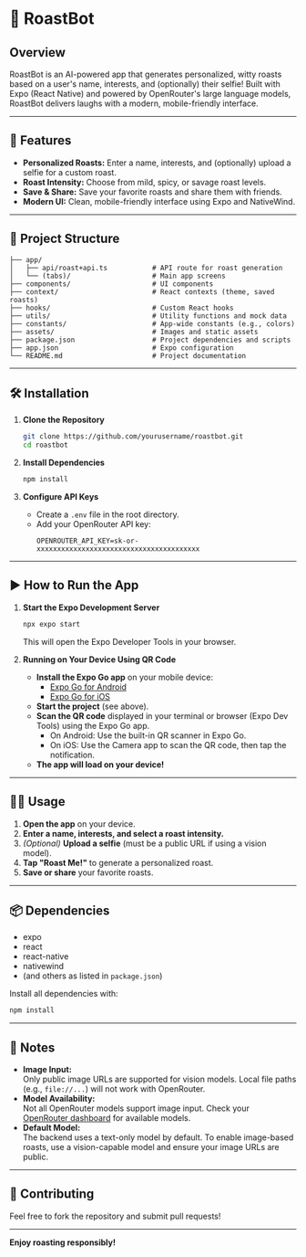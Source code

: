 # 🤖 RoastBot


## Overview


RoastBot is an AI-powered app that generates personalized, witty roasts based on a user's name, interests, and (optionally) their selfie! Built with Expo (React Native) and powered by OpenRouter's large language models, RoastBot delivers laughs with a modern, mobile-friendly interface.


---


## 🚀 Features


- **Personalized Roasts:** Enter a name, interests, and (optionally) upload a selfie for a custom roast.
- **Roast Intensity:** Choose from mild, spicy, or savage roast levels.
- **Save & Share:** Save your favorite roasts and share them with friends.
- **Modern UI:** Clean, mobile-friendly interface using Expo and NativeWind.


---


## 📁 Project Structure


```
├── app/
│   ├── api/roast+api.ts           # API route for roast generation
│   └── (tabs)/                    # Main app screens
├── components/                    # UI components
├── context/                       # React contexts (theme, saved roasts)
├── hooks/                         # Custom React hooks
├── utils/                         # Utility functions and mock data
├── constants/                     # App-wide constants (e.g., colors)
├── assets/                        # Images and static assets
├── package.json                   # Project dependencies and scripts
├── app.json                       # Expo configuration
└── README.md                      # Project documentation
```


---


## 🛠️ Installation


1. **Clone the Repository**


   ```sh
   git clone https://github.com/yourusername/roastbot.git
   cd roastbot
   ```


2. **Install Dependencies**


   ```sh
   npm install
   ```


3. **Configure API Keys**


   - Create a `.env` file in the root directory.
   - Add your OpenRouter API key:
     ```
     OPENROUTER_API_KEY=sk-or-xxxxxxxxxxxxxxxxxxxxxxxxxxxxxxxxxxxxxxxx
     ```


---


## ▶️ How to Run the App


1. **Start the Expo Development Server**


   ```sh
   npx expo start
   ```


   This will open the Expo Developer Tools in your browser.


2. **Running on Your Device Using QR Code**


   - **Install the Expo Go app** on your mobile device:
     - [Expo Go for Android](https://play.google.com/store/apps/details?id=host.exp.exponent)
     - [Expo Go for iOS](https://apps.apple.com/app/expo-go/id982107779)
   - **Start the project** (see above).
   - **Scan the QR code** displayed in your terminal or browser (Expo Dev Tools) using the Expo Go app.
     - On Android: Use the built-in QR scanner in Expo Go.
     - On iOS: Use the Camera app to scan the QR code, then tap the notification.
   - **The app will load on your device!**


---


## 🧑‍💻 Usage


1. **Open the app** on your device.
2. **Enter a name, interests, and select a roast intensity.**
3. *(Optional)* **Upload a selfie** (must be a public URL if using a vision model).
4. **Tap "Roast Me!"** to generate a personalized roast.
5. **Save or share** your favorite roasts.


---


## 📦 Dependencies


- expo
- react
- react-native
- nativewind
- (and others as listed in `package.json`)


Install all dependencies with:


```sh
npm install
```


---


## 📝 Notes


- **Image Input:**  
  Only public image URLs are supported for vision models. Local file paths (e.g., `file://...`) will not work with OpenRouter.
- **Model Availability:**  
  Not all OpenRouter models support image input. Check your [OpenRouter dashboard](https://openrouter.ai/) for available models.
- **Default Model:**  
  The backend uses a text-only model by default. To enable image-based roasts, use a vision-capable model and ensure your image URLs are public.


---


## 🤝 Contributing


Feel free to fork the repository and submit pull requests!


---



**Enjoy roasting responsibly!** 
